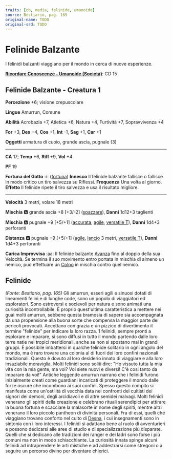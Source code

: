```yaml
---
traits: [cb, media, felinide, umanoide]
source: Bestiario, pag. 165
original-name: TODO
original-srd: TODO
---
```


# Felinide Balzante

I felinidi balzanti viaggiano per il mondo in cerca di nuove esperienze.

**[Ricordare Conoscenze - Umanoide (Società)](/azioni/ricordare-conoscenze)**: CD 15

## Felinide Balzante - Creatura 1

**Percezione** +6; visione crepuscolare

**Lingue** Amurrun, Comune

**Abilità** Acrobazia +7, Atletica +6, Natura +4, Furtività +7, Sopravvivenza +4

**For** +3, **Des** +4, **Cos** +1, **Int** -1, **Sag** +1, **Car** +1

**Oggetti** armatura di cuoio, grande ascia, pugnale (3)

***

**CA** 17; **Temp** +6, **Rifl** +9, **Vol** +4

**PF** 19

**Fortuna del Gatto** :r: ([fortuna](/tratti/fortuna)) **Innesco** Il felinide balzante fallisce o fallisce in modo critico un tiro salvezza su Riflessi. **Frequenza** Una volta al giorno. **Effetto** Il felinide ripete il tiro salvezza e usa il risultato migliore.

***

**Velocità** 3 metri, volare 18 metri

**Mischia** :a: grande ascia +8 \[+3/-2] ([spazzare](/tratti/spazzare)), **Danni** 1d12+3 taglienti

**Mischia** :a: pugnale +9 \[+5/+1] ([accurata](/tratti/accurata), [agile](/tratti/agile), [versatile T](/tratti/versatile)), **Danni** 1d4+3 perforanti

**Distanza** :a: pugnale +9 \[+5/+1] ([agile](/tratti/agile), [lancio](/tratti/lancio) 3 metri, [versatile T](/tratti/versatile)), **Danni** 1d4+3 perforanti

**Carica Improvvisa** :aa:  Il felinide balzante [Avanza](/azioni/avanzare) fino al doppio della sua Velocità. Se termina il suo movimento entro portata in mischia di almeno un nemico, può effettuare un [Colpo](/azioni/colpire) in mischia contro quel nemico.

## **Felinide**

*(Fonte: Bestiario, pag. 165)* Gli amurrun, esseri agili e sinuosi dotati di lineamenti felini e di lunghe code, sono un popolo di viaggiatori ed esploratori. Sono estroversi e socievoli per natura e sono animati una curiosità incontrollabile. È proprio quest'ultima caratteristica a mettere nei guai molti amurrun, sebbene questa bramosia di sapere sia accompagnata da una propensione alla buona sorte che compensa la maggior parte dei pericoli provocati. Accettano con grazia e un pizzico di divertimento il termine "felinide" per indicare la loro razza. 1 felinidi, sempre pronti a esplorare e imparare, si sono diffusi in tutto il mondo partendo dalle loro terre natie nei tropici meridionali, anche se non si spostano mai in grandi gruppi. E possibile imbattersi in qualche felinide solitario in ogni angolo del mondo, ma è raro trovare una colonia al di fuori dei loro confini nazionali tradizionali. Questo è dovuto al loro desiderio innato di viaggiare e alla loro insaziabile meraviglia. Molti felinidi sono soliti dire: "Ho vissuto tutta la mia vita con la mia gente, ma voi? Voi siete nuovi e diversi! C'è cosi tanto da imparare da voi!" Antiche leggende amurrun narrano che i felinidi furono inizialmente creati come guardiani incaricati di proteggere il mondo dalle forze oscure che incombono ai suoi confini. Spesso questo compito si manifesta come un'ostilità di vecchia data nei confronti dei cultisti dei signori dei demoni, degli arcidiavoli e di altre semidei malvagi. Molti felinidi venerano gli spiriti della creazione e celebrano rituali serendipici per attirare la buona fortuna e scacciare la malasorte in nome degli spiriti, mentre altri venerano il loro piccolo pantheon di divinità personali. Fra di essi, quelli che viaggiano trovano conforto nel culto di [Desna](/divinità/desna), i cui insegnamenti sono in sintonia con i loro interessi. I felinidi si adattano bene al ruolo di avventurieri e possono dedicarsi alle aree di studio e di specializzazione più disparate. Quelli che si dedicano alle tradizioni dei ranger e dei ladri sono forse i più comuni ma non in modo schiacchiante. La curiosità innata spinge alcuni felinidi ad intraprendere le arti mistiche e ad addestrarsi come stregoni o a seguire un percorso divino per diventare chierici.
